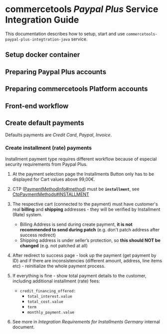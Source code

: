 # commercetools _Paypal Plus_ Service Integration Guide

This documentation describes how to setup, start and use `commercetools-paypal-plus-integtration-java` service.

## Setup docker container

## Preparing Paypal Plus accounts

## Preparing commercetools Platform accounts

## Front-end workflow

## Create default payments

Defaults payments are _Credit Card_, _Paypal_, _Invoice_.

### Create installment (rate) payments

Installment payment type requires different workflow because of especial security requirements from Paypal Plus.

  1. At the payment selection page the Installments Button only has to be displayed for Cart values above 99,00€.
  
  2. CTP ([PaymentMethodInfo#method](http://dev.commercetools.com/http-api-projects-payments.html#paymentmethodinfo))
  must be **`installment`**, see [CtpPaymentMethods#INSTALLMENT](/src/main/java/com/commercetools/payment/constants/ctp/CtpPaymentMethods.java)
  
  3. The respective cart (connected to the payment) must have customer's real **billing** and **shipping** addresses - 
  they will be verified by Installment (Rate) system.
      * Billing Address is send during create payment, **it is not recommended to send during patch** (e.g. 
      don't patch address after success redirect)
      * Shipping address is under seller’s protection, so **this should NOT be changed** (e.g. not patched at all)
  
  4. After redirect to success page - look up the payment (get payment by ID) and if there are inconsistencies 
  (different amount, address, line items etc) -  reinitialize the whole payment process.
  
  5. If everything is fine - show total payment details to the customer, including additional installment (rate) fees:
      * `credit_financing_offered:`
          * `total_interest.value`
          * `total_cost.value` 
          * `term`
          * `monthly_payment.value`
          
  6. See more in _Integration Requirements for Installments Germany_ internal document.
  
  

